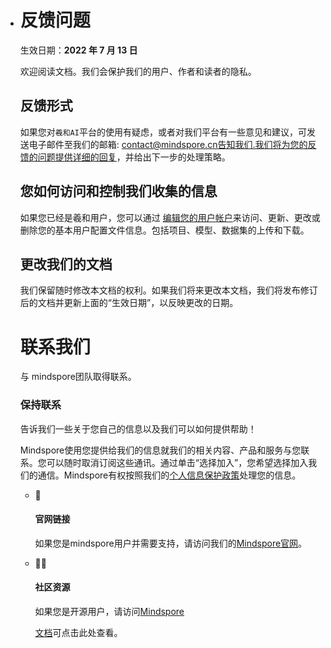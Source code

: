 - # 反馈问题

  生效日期：**2022 年 7 月 13 日**

  欢迎阅读文档。我们会保护我们的用户、作者和读者的隐私。

  ## 反馈形式

  如果您对```羲和AI```平台的使用有疑虑，或者对我们平台有一些意见和建议，可发送电子邮件至我们的邮箱: contact@mindspore.cn告知我们.我们将为您的反馈的问题提供详细的回复，并给出下一步的处理策略。

  ## 您如何访问和控制我们收集的信息

  如果您已经是羲和用户，您可以通过 [编辑您的用户帐户](https://xihe.mindspore.cn/home)来访问、更新、更改或删除您的基本用户配置文件信息。包括项目、模型、数据集的上传和下载。

  ## 更改我们的文档

  我们保留随时修改本文档的权利。如果我们将来更改本文档，我们将发布修订后的文档并更新上面的“生效日期”，以反映更改的日期。

  # 联系我们

  与 mindspore团队取得联系。

  ### 保持联系

  告诉我们一些关于您自己的信息以及我们可以如何提供帮助！

  Mindspore使用您提供给我们的信息就我们的相关内容、产品和服务与您联系。您可以随时取消订阅这些通讯。通过单击“选择加入”，您希望选择加入我们的通信。Mindspore有权按照我们的[个人信息保护政策](https://mindspore.cn/privacy)处理您的信息。

  - 🤲

    #### 官网链接

    如果您是mindspore用户并需要支持，请访问我们的[Mindspore官网](https://mindspore.cn/)。

  - 👨‍💻

    #### 社区资源

    如果您是开源用户，请访问[Mindspore](https://gitee.com/link?target=https%3A%2F%2Fwww.mindspore.cn%2Fcommunity)

    [文档](https://gitee.com/panxiangqu/xihe_docs/tree/master/docs)可点击此处查看。